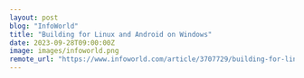 ```yaml
---
layout: post
blog: "InfoWorld"
title: "Building for Linux and Android on Windows"
date: 2023-09-28T09:00:00Z
image: images/infoworld.png
remote_url: "https://www.infoworld.com/article/3707729/building-for-linux-and-android-on-windows.html#tk.rss_applicationdevelopment"
---
```


